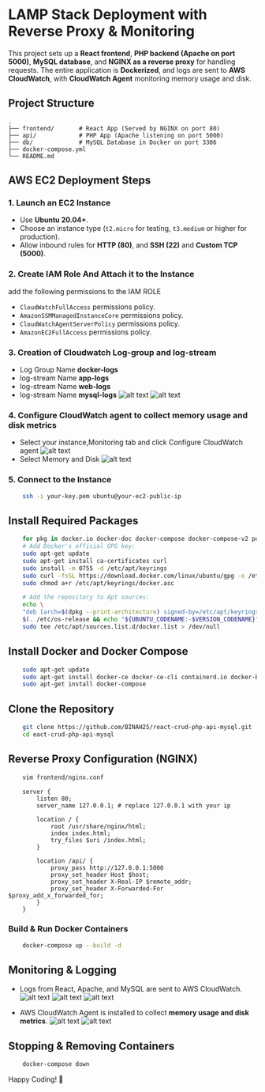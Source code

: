 # LAMP Stack Deployment with Reverse Proxy & Monitoring

This project sets up a **React frontend**, **PHP backend (Apache on port 5000)**, **MySQL database**, and **NGINX as a reverse proxy** for handling requests. The entire application is **Dockerized**, and logs are sent to **AWS CloudWatch**, with **CloudWatch Agent** monitoring memory usage and disk.

## **Project Structure**

```
.
├── frontend/       # React App (Served by NGINX on port 80)
├── api/            # PHP App (Apache listening on port 5000)
├── db/             # MySQL Database in Docker on port 3306       
├── docker-compose.yml
└── README.md
```

## **AWS EC2 Deployment Steps**

### **1. Launch an EC2 Instance**
- Use **Ubuntu 20.04+**.
- Choose an instance type (`t2.micro` for testing, `t3.medium` or higher for production).
- Allow inbound rules for **HTTP (80)**, and **SSH (22)** and **Custom TCP (5000)**.

### **2. Create IAM Role And Attach it to the Instance**
add the following permissions to the IAM ROLE
- `CloudWatchFullAccess` permissions policy.
- `AmazonSSMManagedInstanceCore` permissions policy.
- `CloudWatchAgentServerPolicy` permissions policy.
- `AmazonEC2FullAccess` permissions policy.

### **3. Creation of Cloudwatch Log-group and log-stream**
- Log Group Name **docker-logs**
- log-stream Name **app-logs**
- log-stream Name **web-logs**
- log-stream Name **mysql-logs**
![alt text](image.png)
![alt text](image-1.png)

### **4. Configure CloudWatch agent to collect memory usage and disk metrics**
- Select your instance,Monitoring tab and click Configure CloudWatch agent
![alt text](image-2.png)
- Select Memory and Disk 
![alt text](image-3.png)

### **5. Connect to the Instance**

```sh
    ssh -i your-key.pem ubuntu@your-ec2-public-ip
```
## Install Required Packages
```sh
    for pkg in docker.io docker-doc docker-compose docker-compose-v2 podman-docker containerd runc; do sudo apt-get remove $pkg; done
    # Add Docker's official GPG key:
    sudo apt-get update
    sudo apt-get install ca-certificates curl
    sudo install -m 0755 -d /etc/apt/keyrings
    sudo curl -fsSL https://download.docker.com/linux/ubuntu/gpg -o /etc/apt/keyrings/docker.asc
    sudo chmod a+r /etc/apt/keyrings/docker.asc

    # Add the repository to Apt sources:
    echo \
    "deb [arch=$(dpkg --print-architecture) signed-by=/etc/apt/keyrings/docker.asc] https://download.docker.com/linux/ubuntu \
    $(. /etc/os-release && echo "${UBUNTU_CODENAME:-$VERSION_CODENAME}") stable" | \
    sudo tee /etc/apt/sources.list.d/docker.list > /dev/null
```
## Install Docker and Docker Compose
```sh
    sudo apt-get update
    sudo apt-get install docker-ce docker-ce-cli containerd.io docker-buildx-plugin docker-compose-plugin
    sudo apt-get install docker-compose
```

## Clone the Repository
```sh
    git clone https://github.com/BINAH25/react-crud-php-api-mysql.git
    cd eact-crud-php-api-mysql
```
## **Reverse Proxy Configuration (NGINX)**
```sh
    vim frontend/nginx.conf
```

```nginx
    server {
        listen 80;
        server_name 127.0.0.1; # replace 127.0.0.1 with your ip

        location / {
            root /usr/share/nginx/html;
            index index.html;
            try_files $uri /index.html;
        }

        location /api/ {
            proxy_pass http://127.0.0.1:5000
            proxy_set_header Host $host;
            proxy_set_header X-Real-IP $remote_addr;
            proxy_set_header X-Forwarded-For $proxy_add_x_forwarded_for;
        }
    }
```

### **Build & Run Docker Containers**
```sh
    docker-compose up --build -d
```


## **Monitoring & Logging**
- Logs from React, Apache, and MySQL are sent to AWS CloudWatch.
![alt text](image-4.png)
![alt text](image-5.png)
![alt text](image-6.png)

- AWS CloudWatch Agent is installed to collect **memory usage and disk metrics**.
![alt text](image-8.png)
![alt text](image-7.png)


## **Stopping & Removing Containers**
```sh
    docker-compose down
```

Happy Coding! 🚀
